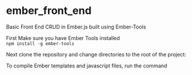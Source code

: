 ember_front_end
===============

Basic Front End CRUD in Ember.js built using Ember-Tools

First Make sure you have Ember Tools installed <br>
`npm install -g ember-tools`

Next clone the repository and change directories to the root of the project:

To compile Ember templates and javascript files, run the command
